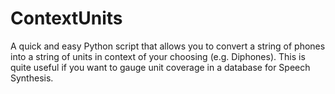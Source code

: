 # ContextUnits
A quick and easy Python script that allows you to convert a string of phones into a string of units in context of your choosing (e.g. Diphones). This is quite useful if you want to gauge unit coverage in a database for Speech Synthesis. 
